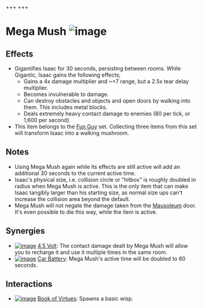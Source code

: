 +++
+++

 # Mega Mush ![image](/image/Mega_Mush.png) 


Effects
---------


* Gigantifies Isaac for 30 seconds, persisting between rooms. While Gigantic, Isaac gains the following effects;
	+ Gains a 4x damage multiplier and ~+7 range, but a 2.5x tear delay multiplier.
	+ Becomes invulnerable to damage.
	+ Can destroy obstacles and objects and open doors by walking into them. This includes metal blocks.
	+ Deals extremely heavy contact damage to enemies (80 per tick, or 1,600 per second).
* This item belongs to the [Fun Guy](/wiki/Fun_Guy "Fun Guy") set. Collecting three items from this set will transform Isaac into a walking mushroom.


Notes
-------


* Using Mega Mush again while its effects are still active will add an additional 30 seconds to the current active time.
* Isaac's physical size, i.e. collision circle or "hitbox" is roughly doubled in radius when Mega Mush is active. This is the only item that can make Isaac tangibly larger than his starting size, as normal size ups can't increase the collision area beyond the default.
* Mega Mush will not negate the damage taken from the [Mausoleum](/wiki/Mausoleum "Mausoleum") door. It's even possible to die this way, while the item is active.


Synergies
-----------


* [![image](/image/4.5_Volt.png)](/wiki/4.5_Volt "4.5 Volt") [4.5 Volt](/wiki/4.5_Volt "4.5 Volt"): The contact damage dealt by Mega Mush will allow you to recharge it and use it multiple times in the same room.
* [![image](/image/Car_Battery.png)](/wiki/Car_Battery "Car Battery") [Car Battery](/wiki/Car_Battery "Car Battery"): Mega Mush's active time will be doubled to 60 seconds.


Interactions
--------------


* [![image](/image/Book_of_Virtues.png)](/wiki/Book_of_Virtues "Book of Virtues") [Book of Virtues](/wiki/Book_of_Virtues "Book of Virtues"): Spawns a basic wisp.


